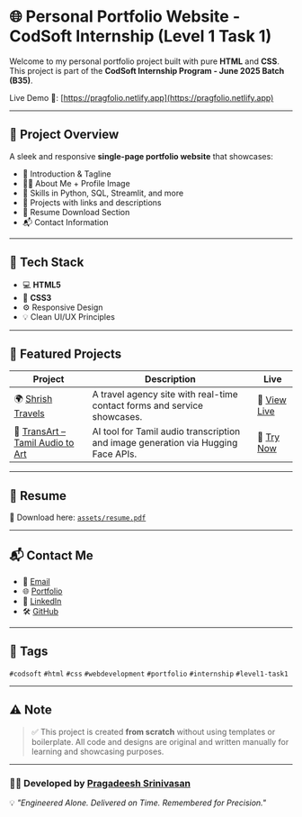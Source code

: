 # 🌐 Personal Portfolio Website - CodSoft Internship (Level 1 Task 1)

Welcome to my personal portfolio project built with pure **HTML** and **CSS**. This project is part of the **CodSoft Internship Program - June 2025 Batch (B35)**.

Live Demo 🔗: [https://pragfolio.netlify.app](https://pragfolio.netlify.app)

---

## 📌 Project Overview

A sleek and responsive **single-page portfolio website** that showcases:

- 👋 Introduction & Tagline
- 🧑‍💼 About Me + Profile Image
- 🚀 Skills in Python, SQL, Streamlit, and more
- 💼 Projects with links and descriptions
- 📄 Resume Download Section
- 📬 Contact Information

---

## 🧠 Tech Stack

- 💻 **HTML5**
- 🎨 **CSS3**
- ⚙️ Responsive Design
- 💡 Clean UI/UX Principles

---

## 💼 Featured Projects

| Project | Description | Live |
|--------|-------------|------|
| 🌍 [Shrish Travels](https://shrishtravels.netlify.app/) | A travel agency site with real-time contact forms and service showcases. | 🔗 [View Live](https://shrishtravels.netlify.app/) |
| 🎨 [TransArt – Tamil Audio to Art](https://huggingface.co/spaces/14MaddY82/TransArt-App?logs=container) | AI tool for Tamil audio transcription and image generation via Hugging Face APIs. | 🔗 [Try Now](https://huggingface.co/spaces/14MaddY82/TransArt-App?logs=container) |

---

## 🧾 Resume

📄 Download here: [`assets/resume.pdf`](assets/resume.pdf)

---

## 📬 Contact Me

- 📧 [Email](mailto:pragadeesh.s96@gmail.com)  
- 🌐 [Portfolio](https://pragadeeshfolio.netlify.app)
- 🧠 [LinkedIn](https://linkedin.com/in/praga1482)
- 🛠 [GitHub](https://github.com/madhan96p)

---

## 🔖 Tags

`#codsoft` `#html` `#css` `#webdevelopment` `#portfolio` `#internship` `#level1-task1`

---

## ⚠️ Note

> ✅ This project is created **from scratch** without using templates or boilerplate. All code and designs are original and written manually for learning and showcasing purposes.

---

### 👨‍💻 Developed by [Pragadeesh Srinivasan](https://pragadeeshfolio.netlify.app)  
💡 *"Engineered Alone. Delivered on Time. Remembered for Precision."*
